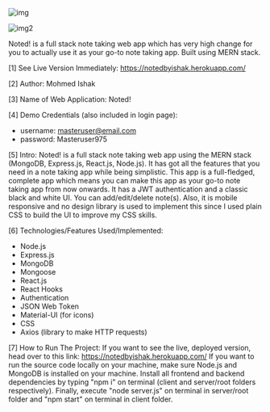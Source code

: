 ![img](https://user-images.githubusercontent.com/52876913/113392446-b89cf080-93c7-11eb-9c2b-4766a926867f.JPG)

![img2](https://user-images.githubusercontent.com/52876913/113392653-087bb780-93c8-11eb-88bb-9bddb72d0773.JPG)

Noted! is a full stack note taking web app which has very high change for you to actually use it as your go-to note taking app. Built using MERN stack. 

[1] See Live Version Immediately: https://notedbyishak.herokuapp.com/

[2] Author: Mohmed Ishak

[3] Name of Web Application: Noted!

[4] Demo Credentials (also included in login page):
* username: masteruser@email.com
* password: Masteruser975

[5] Intro: Noted! is a full stack note taking web app using the MERN stack (MongoDB, Express.js, React.js, Node.js). It has got all the features that you need in a note taking app while being simplistic.
This app is a full-fledged, complete app which means you can make this app as your go-to note taking app from now onwards. It has a JWT authentication and a classic black and white UI. You can add/edit/delete note(s).
Also, it is mobile responsive and no design library is used to implement this since I used plain CSS to build the UI to improve my CSS skills.

[6] Technologies/Features Used/Implemented:
* Node.js
* Express.js
* MongoDB
* Mongoose
* React.js
* React Hooks
* Authentication
* JSON Web Token
* Material-UI (for icons)
* CSS
* Axios (library to make HTTP requests)

[7] How to Run The Project: If you want to see the live, deployed version, head over to this link: https://notedbyishak.herokuapp.com/
If you want to run the source code locally on your machine, make sure Node.js and MongoDB is installed on your machine. 
Install all frontend and backend dependencies by typing "npm i" on terminal (client and server/root folders respectively).
Finally, execute "node server.js" on terminal in server/root folder and "npm start" on terminal in client folder.

